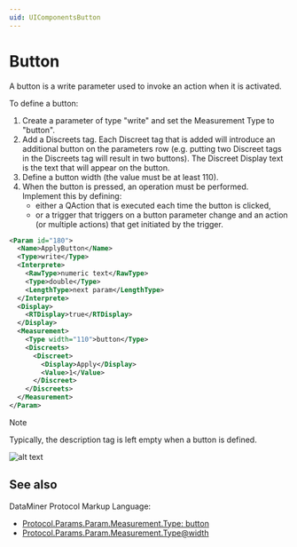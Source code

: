 ```yaml
---
uid: UIComponentsButton
---
```


# Button

A button is a write parameter used to invoke an action when it is activated.

To define a button:

1. Create a parameter of type "write" and set the Measurement Type to "button".
1. Add a Discreets tag. Each Discreet tag that is added will introduce an additional button on the parameters row (e.g. putting two Discreet tags in the Discreets tag will result in two buttons). The Discreet Display text is the text that will appear on the button.
1. Define a button width (the value must be at least 110).
1. When the button is pressed, an operation must be performed. Implement this by defining:
    - either a QAction that is executed each time the button is clicked,
    - or a trigger that triggers on a button parameter change and an action (or multiple actions) that get initiated by the trigger.

```xml
<Param id="180">
  <Name>ApplyButton</Name>
  <Type>write</Type>
  <Interprete>
    <RawType>numeric text</RawType>
    <Type>double</Type>
    <LengthType>next param</LengthType>
  </Interprete>
  <Display>
    <RTDisplay>true</RTDisplay>
  </Display>
  <Measurement>
    <Type width="110">button</Type>
    <Discreets>
      <Discreet>
        <Display>Apply</Display>
        <Value>1</Value>
      </Discreet>
    </Discreets>
  </Measurement>
</Param>
```

> [!NOTE]
> Typically, the description tag is left empty when a button is defined.

![alt text](../../images/uibutton.png "DataMiner Cube button")

## See also

DataMiner Protocol Markup Language:

- [Protocol.Params.Param.Measurement.Type: button](xref:Protocol.Params.Param.Measurement.Type#button)
- [Protocol.Params.Param.Measurement.Type@width](xref:Protocol.Params.Param.Measurement.Type-width)
